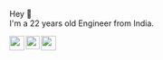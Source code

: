  

Hey 👋<br/>
I'm a 22 years old Engineer from India.
<!--I'm a student pursuing my bachelor's <br/>
Currently I have:
- [Contributing to Carbon design system](https://github.com/carbon-design-system/carbon/pulls?q=is%3Apr+is%3Aclosed+author%3Ak-rajat19) to create and maintain components in React while ensuring that components were  WCAG compilant and ensured all components. Also Improving Component's reliability by increasing overall test coverage using React testing library.
- Fixed bugs and added new features in facebook's [jest](https://github.com/jestjs/jest/pulls?q=is%3Apr+author%3Ak-rajat19+is%3Aclosed)
- Worked as a Front end enginner at [brandwick](https://web3.thebrandwick.com/),  where I have:
   - built end to end Front end Components in React Ecosystem
   - Used Rest API, Typescript, Vite, Next.js, jest -->


<a href="https://twitter.com/rd_rajatv">
  <img align="left" width="26px" src="https://cdn.jsdelivr.net/npm/simple-icons@v3/icons/twitter.svg" />
</a>
<a href="https://www.linkedin.com/in/rajat-verma-54a48b203/">
  <img align="left" width="24px" src="https://cdn.jsdelivr.net/npm/simple-icons@v3/icons/linkedin.svg"  />
</a>
<a href="mailto:rd.rajat23@gmail.com">
  <img align="left" width="26px" src="https://cdn.jsdelivr.net/npm/simple-icons@v3/icons/gmail.svg" />
</a>

